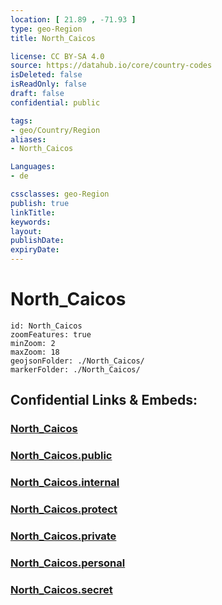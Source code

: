 ```yaml
---
location: [ 21.89 , -71.93 ] 
type: geo-Region
title: North_Caicos

license: CC BY-SA 4.0
source: https://datahub.io/core/country-codes
isDeleted: false
isReadOnly: false
draft: false
confidential: public

tags:
- geo/Country/Region
aliases:
- North_Caicos

Languages:
- de

cssclasses: geo-Region
publish: true
linkTitle: 
keywords: 
layout: 
publishDate: 
expiryDate: 
---
```


# North_Caicos

```leaflet
id: North_Caicos
zoomFeatures: true 
minZoom: 2 
maxZoom: 18
geojsonFolder: ./North_Caicos/
markerFolder: ./North_Caicos/
```


## Confidential Links & Embeds: 

### [North_Caicos](/_Standards/Earth/Continent/America~Caribbean/Turks_and_Caicos~Islands/Districts~Turks_and_Caicos/North_Caicos.md) 

### [North_Caicos.public](/_public/Earth/Continent/America~Caribbean/Turks_and_Caicos~Islands/Districts~Turks_and_Caicos/North_Caicos.public.md) 

### [North_Caicos.internal](/_internal/Earth/Continent/America~Caribbean/Turks_and_Caicos~Islands/Districts~Turks_and_Caicos/North_Caicos.internal.md) 

### [North_Caicos.protect](/_protect/Earth/Continent/America~Caribbean/Turks_and_Caicos~Islands/Districts~Turks_and_Caicos/North_Caicos.protect.md) 

### [North_Caicos.private](/_private/Earth/Continent/America~Caribbean/Turks_and_Caicos~Islands/Districts~Turks_and_Caicos/North_Caicos.private.md) 

### [North_Caicos.personal](/_personal/Earth/Continent/America~Caribbean/Turks_and_Caicos~Islands/Districts~Turks_and_Caicos/North_Caicos.personal.md) 

### [North_Caicos.secret](/_secret/Earth/Continent/America~Caribbean/Turks_and_Caicos~Islands/Districts~Turks_and_Caicos/North_Caicos.secret.md)

